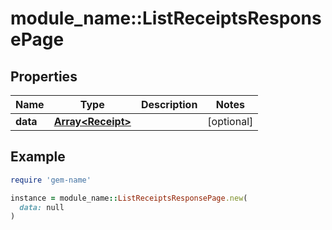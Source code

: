 # module_name::ListReceiptsResponsePage

## Properties

| Name | Type | Description | Notes |
| ---- | ---- | ----------- | ----- |
| **data** | [**Array&lt;Receipt&gt;**](Receipt.md) |  | [optional] |

## Example

```ruby
require 'gem-name'

instance = module_name::ListReceiptsResponsePage.new(
  data: null
)
```

